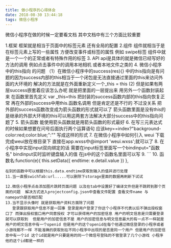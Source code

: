 ```yaml
---
title: 做小程序的心得体会
date: 2018-08-30 13:44:18
tags: 微信小程序
---
```

 微信小程序在做的时候一定要看文档 其中文档中有三个方面比较重要 
 <!-- more -->
 1.框架 框架就是相当于页面中的标签元素 还有全局的配置 
 2.组件 组件就相当于是在标签元素上写的一些属性 方便改变事件或标签的属性  例如 swipe标签 组件中就是一个一个的正常或者有特殊作用的标签
 3. API api是具体的就是微信已经写好的方法的调用 例如点击事件中的调用本地相机 或者本地文件之类的
 4. 微信小程序中的this指向 的问题 （1）在微信小程序中的success(res){} 中的this指向是有问题的因为success内部的this相当于一个闭包是无法直接通过里面的this来访问外面的大环境的 解决的方法就是在外面重新定义一个_this = this (2) 但是如果有两层success嵌套着应该怎么办呢 就是把里面的一层提出来 用另外一个函数封装起来 在函数里首先定义 var _this=this 把封装的success函数内部的this指向恢复正常 再在外部的success中用this.函数名调用 但是肯定还是不行的 不过没关系 把外部的success函数改变成为箭头函数的形式就可以了 箭头函数里面是没有this的 是继承的外部大环境的this可以用这两套方法解决大部分success中的this指向问题了
 5. 箭头函数 能使用箭头函数就是用箭头函数的形式最好
 6. 在写三元表达式的时候如果想要在问号后面执行两个运算语句 应该key==index?"background-color:red;color:blue;":"" 写成这样的形式
 7. 在微信小程序中如何引入 weui 下载完成weui放在根目录下 直接在app.wxss中@import 'weui.wxss';就可以了
 8. 在小程序中实现input双向绑定的话 需要在input标签里面写一个bindinput="函数名" bindinput实时监听键盘输入的值 在js中的这个函数名里面可以写 
 9. ```
 10. 函数名:function(e){
    this.setData({
      endtime: e.detail.value
    })
  },
  ```
  在别的函数中可以根据this.data.endtime获取到输入的值并进行处理
  11.当一直报swichTab:url.....可以删除下storage里面的数据再刷新下试试

  12.微信小程序点击添加图片跳转页面问题 以及在tab中设置好了编译文件但是不跳转到那个页面的问题  解决方式进入projectconfig.json中查看文件配置 查看文件name 与 namepath是否相匹配
  13.当不显示头像时 就是获取用户资料方面除了问题
     登录跟获取用户信息不是一回事 登录是用户登录了你这个小程序不代表以后不弹出授权窗口了 而弹出授权窗口用户同意授权 才可以获得用户的加密信息 用户的明文信息是只需要登录就可以获取到  但是用户的加密信息不是 用户的加密信息与明文信息最大的有一点不一样就是 用户的明文信息中有一个openid 但是用户的这个openid在每个他通过微信登录的小程序或者小游戏都不一样 不能准确的获取到在不同小程序中出现的是否是同一个用户 但是用户的加密信息中有一个id 这个id就是用户只要是用的同一个微信号登陆的不管登录了几个小游戏 小程序 他的这个id都是一样的